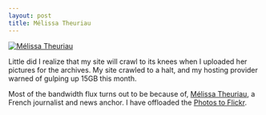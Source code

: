 ```yaml
---
layout: post
title: Mélissa Theuriau
---
```


<a href="https://en.wikipedia.org/wiki/Mélissa_Theuriau"><img class="large" src="https://cdn.oinam.com/img/people/melissa-theuriau-1.jpg" alt="Mélissa Theuriau" loading="lazy"></a>

Little did I realize that my site will crawl to its knees when I uploaded her pictures for the archives. My site crawled to a halt, and my hosting provider warned of gulping up 15GB this month.

Most of the bandwidth flux turns out to be because of, [Mélissa Theuriau](https://en.wikipedia.org/wiki/Mélissa_Theuriau), a French journalist and news anchor. I have offloaded the [Photos to Flickr](http://www.flickr.com/photos/brajeshwar/sets/72057594083521408/).
